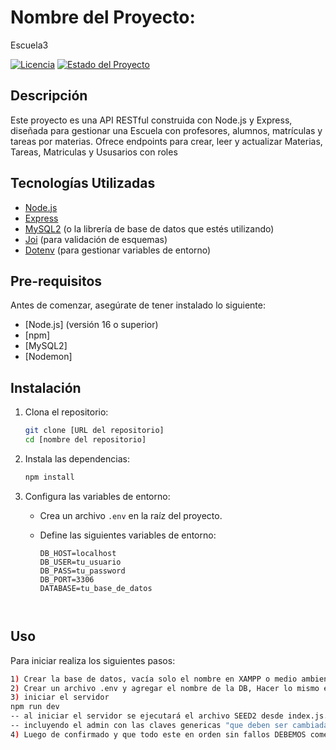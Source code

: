 # Nombre del Proyecto:
Escuela3

[![Licencia](https://img.shields.io/badge/License-MIT-yellow.svg)](https://opensource.org/licenses/MIT)
[![Estado del Proyecto](https://img.shields.io/badge/Status-En%20Desarrollo-orange)](https://shields.io/)

## Descripción
Este proyecto es una API RESTful construida con Node.js y Express, diseñada para gestionar una Escuela con profesores, alumnos, matrículas y tareas por materias. Ofrece endpoints para crear, leer y actualizar Materias, Tareas, Matriculas y Ususarios con roles

## Tecnologías Utilizadas

*   [Node.js](https://nodejs.org/)
*   [Express](https://expressjs.com/)
*   [MySQL2](https://github.com/sidorares/node-mysql2) (o la librería de base de datos que estés utilizando)
*   [Joi](https://joi.dev/) (para validación de esquemas)
*   [Dotenv](https://www.npmjs.com/package/dotenv) (para gestionar variables de entorno)

## Pre-requisitos

Antes de comenzar, asegúrate de tener instalado lo siguiente:

*   [Node.js] (versión 16 o superior)
*   [npm]
*   [MySQL2]
*   [Nodemon]


## Instalación

1.  Clona el repositorio:

    ```bash
    git clone [URL del repositorio]
    cd [nombre del repositorio]
    ```

2.  Instala las dependencias:

    ```bash
    npm install
    ```

3.  Configura las variables de entorno:

    *   Crea un archivo `.env` en la raíz del proyecto.
    *   Define las siguientes variables de entorno:

        ```
        DB_HOST=localhost
        DB_USER=tu_usuario
        DB_PASS=tu_password
        DB_PORT=3306
        DATABASE=tu_base_de_datos
        


## Uso

Para iniciar realiza los siguientes pasos:

```bash
1) Crear la base de datos, vacía solo el nombre en XAMPP o medio ambiente elegido.
2) Crear un archivo .env y agregar el nombre de la DB, Hacer lo mismo en .envs.
3) iniciar el servidor 
npm run dev
-- al iniciar el servidor se ejecutará el archivo SEED2 desde index.js. Este SEED genera el contenido de la DB completa
-- incluyendo el admin con las claves genericas "que deben ser cambiadas al ingresar".
4) Luego de confirmado y que todo este en orden sin fallos DEBEMOS comentar la ejecución del SEED2 en el archivo index linea de codigo 13. De esta manera evitaremos que los datos de la base de datos se sobre escriban al iniciar el servidor cada vez ya que el SEED2 contiene unos comandos que drenan cuanquier dato de la db antes de inyectar los que tiene programado, evitando conflictos.
